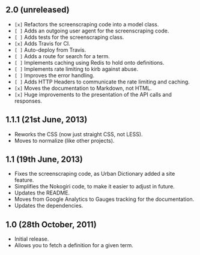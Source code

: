 ## 2.0 (unreleased)

* `[x]` Refactors the screenscraping code into a model class.
* `[ ]` Adds an outgoing user agent for the screenscraping code.
* `[ ]` Adds tests for the screenscraping class.
* `[x]` Adds Travis for CI.
* `[ ]` Auto-deploy from Travis.
* `[ ]` Adds a route for search for a term.
* `[ ]` Implements caching using Redis to hold onto definitions.
* `[ ]` Implements rate limiting to kirb against abuse.
* `[ ]` Improves the error handling.
* `[ ]` Adds HTTP Headers to communicate the rate limiting and caching.
* `[x]` Moves the documentation to Markdown, not HTML.
* `[x]` Huge improvements to the presentation of the API calls and responses.

## 1.1.1 (21st June, 2013)

* Reworks the CSS (now just straight CSS, not LESS).
* Moves to normalize (like other projects).

## 1.1 (19th June, 2013)

* Fixes the screenscraping code, as Urban Dictionary added a site feature.
* Simplifies the Nokogiri code, to make it easier to adjust in future.
* Updates the README.
* Moves from Google Analytics to Gauges tracking for the documentation.
* Updates the dependencies.

## 1.0 (28th October, 2011)

* Initial release.
* Allows you to fetch a definition for a given term.
